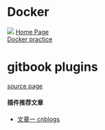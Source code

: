 
# Docker
![](https://www.docker.com/wp-content/uploads/2021/09/Docker-build.png)
[Home Page](https://www.docker.com)  
[Docker practice](https://vuepress.mirror.docker-practice.com/)

# gitbook plugins
[source page](https://www.npmjs.com/)
#### 插件推荐文章
- [文章一 cnblogs](https://www.cnblogs.com/snowdreams1006/p/10680684.html)
